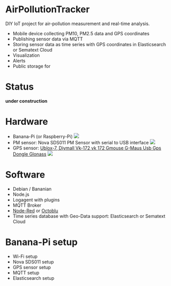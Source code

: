 # AirPollutionTracker

DIY IoT project for air-pollution measurement and real-time analysis. 

- Mobile device collecting PM10, PM2.5 data and GPS coordinates
- Publishing sensor data via MQTT
- Storing sensor data as time series with GPS coordinates in Elasticsearch or Sematext Cloud
- Visualization
- Alerts
- Public storage for 

# Status

__under construction__

# Hardware

- Banana-Pi (or Raspberry-Pi) ![](https://images-na.ssl-images-amazon.com/images/I/71Y8shG5r-L._AC_UL160_SR160,160_.jpg)
- PM sensor: Nova SDS011 PM Sensor with serial to USB interface ![](https://images-na.ssl-images-amazon.com/images/I/51XbIvd3RIL.jpg)
- GPS sensor: [Ublox-7, Diymall Vk-172 vk 172 Gmouse G-Maus Usb Gps Dongle Glonass](https://www.amazon.de/dp/B015E2XSSO/ref=cm_sw_r_tw_dp_U_x_zBbHAbB7WPA2K) 
![](https://images-na.ssl-images-amazon.com/images/I/51Vqkrr5SeL.jpg)

# Software

- Debian / Bananian 
- Node.js
- Logagent with plugins
- MQTT Broker
- [Node-Red](https://nodered.org/) or [Octoblu](https://octoblu.github.io/)
- Time series database with Geo-Data support: Elasticsearch or Sematext Cloud 

# Banana-Pi setup

- Wi-Fi setup 
- Nova SDS011 setup 
- GPS sensor setup 
- MQTT setup 
- Elasticsearch setup 

